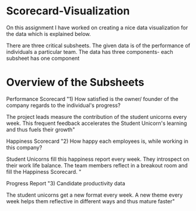 # Scorecard-Visualization

On this assignment I have worked on creating a nice data visualization for the data which is explained below.

There are three critical subsheets. The given data is of the performance of individuals a particular team. The data has three components- each subsheet has one component			
						
# Overview of the Subsheets	

Performance Scorecard	"1) How satisfied is the owner/ founder of the company regards to the individual's progress? 

The project leads measure the contribution of the student unicorns every week. This frequent feedback accelerates the Student Unicorn's learning and thus fuels their growth"		
			
Happiness Scorecard	"2) How happy each employees is, while working in this company?

Student Unicorns fill this happiness report every week. They introspect on their work life balance. The team members reflect in a breakout room and fill the Happiness Scorecard.                                                        "		
			
Progress Report	"3) Candidate productivity data

The student unicorns get a new format every week. A new theme every week helps them reflective in different ways and thus mature faster"		
